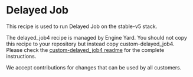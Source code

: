 # Delayed Job

This recipe is used to run Delayed Job on the stable-v5 stack.

The delayed_job4 recipe is managed by Engine Yard. You should not copy this recipe to your repository but instead copy custom-delayed_job4. Please check the [custom-delayed_job4 readme](../../custom-cookbooks/delayed_job4/cookbooks/custom-delayed_job4) for the complete instructions.

We accept contributions for changes that can be used by all customers.
